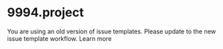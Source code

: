 # 9994.project



You are using an old version of issue templates. Please update to the new issue template workflow. Learn more
